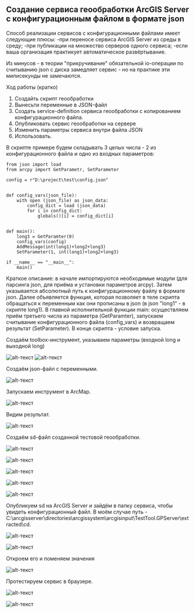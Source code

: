 ## Создание сервиса геообработки ArcGIS Server с конфигурационным файлом в формате json

Способ реализации сервисов с конфигурационными файлами имеет следующие плюсы:
-при переносе сервиса ArcGIS Server из среды в среду;
-при публикации на множество серверов одного сервиса;
-если ваша организация практикует автоматическое развёртывание.

Из минусов - в теории "прикручивание" обязательной io-операции по считыванию json с диска замедляет сервис - но на практике эти милисекунды не замечаются.

Ход работы (кратко)
1. Создайть скрипт геообработки
2. Вынесьти переменные в JSON-файл
3. Создать service-definition сервиса геообработки с копированием конфигурационного файла.
4. Опубликовать сервис геообработки на сервере
5. Изменить параметры сервиса внутри файла JSON
6. Использовать.


В скрипте примере будем складывать 3 целых числа - 2 из конфигурационного
файла и одно из входных параметров:

```
from json import load
from arcpy import GetParametr, SetParameter

config = r"D:\project\test\config.json"


def config_vars(json_file):
	with open (json_file) as json_data:
		config_dict = load (json_data)
		for i in config_dict:
			globals()[i] = config_dict[i]


def main():
	long3 = GetParamter(0)
	config_vars(config)
	AddMessage(int(long1)+long2+long3)
	SetParameter(1, int(long1)+long2+long3)

if __name__ == "__main__":
	main()
```

Краткое описание: в начале импортируются необходимые модули (для парсинга json, для приёма и установки параметров arcpy). Затем указывается абсолютный путь к конфигурационному файлу в формате json. Далее объявляется функция, которая позволяет в теле скрипта обращаться к переменным как они прописаны в json (в json "long1" - в скрипте long1). В главной исполнительной функции main: осуществляем приём третьего числа из параметра (GetParamter), запускаем считывание конфигурационного файла (config_vars) и возвращаем результат (SetParameter). В конце скрипта - условие запуска.

Создаём toolbox-инструмент, указываем параметры (входной long и выходной long)

![alt-текст](images/json_config/config_json_1.PNG "config_json_2")
![alt-текст](images/json_config/config_json_1.PNG "config_json_1")

Создаём json-файл с переменными.

![alt-текст](images/json_config/config_json_1.PNG "config_json_3")

Запускаем инструмент в ArcMap.

![alt-текст](images/json_config/config_json_1.PNG "config_json_4")

Видим результат.

![alt-текст](images/json_config/config_json_1.PNG "config_json_5")

Создаём sd-файл созданной тестовой геообработки.

![alt-текст](images/json_config/config_json_1.PNG "config_json_6")

![alt-текст](images/json_config/config_json_1.PNG "config_json_7")

![alt-текст](images/json_config/config_json_1.PNG "config_json_8")

![alt-текст](images/json_config/config_json_1.PNG "config_json_9")

![alt-текст](images/json_config/config_json_1.PNG "config_json_11")

Опубликуем sd на ArcGIS Server и зайдём в папку сервиса, чтобы увидеть конфигурационный файл. В моём случае путь - C:\arcgisserver\directories\arcgissystem\arcgisinput\TestTool.GPServer\extracted\cd.

![alt-текст](images/json_config/config_json_1.PNG "config_json_10")

![alt-текст](images/json_config/config_json_1.PNG "config_json_12")

Откроем его и поменяем значения

![alt-текст](images/json_config/config_json_1.PNG "config_json_13")

Протестируем сервис в браузере.

![alt-текст](images/json_config/config_json_1.PNG "config_json_14")

![alt-текст](images/json_config/config_json_1.PNG "config_json_15")




